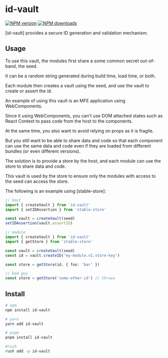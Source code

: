 # id-vault

[![NPM version][npm-image]][npm-url]
[![NPM downloads][downloads-image]][npm-url]

[id-vault] provides a secure ID generation and validation mechanism.

## Usage

To use this vault,
the modules first share a some common secret out-of-band, the seed.

It can be a random string generated during build time, load time, or both.

Each module then creates a vault using the seed,
and use the vault to create or assert the id.

An example of using this vault is an MFE application using WebComponents.

Since it using WebComponents,
you can't use DOM attached states such as React Context to pass code from the host to the components.

At the same time, you also want to avoid relying on props as it is fragile.

But you still want to be able to share data and code so that each component can use the same data and code even if they are loaded from different bundles (or even different versions).

The solution is to provide a store by the host,
and each module can use the store to share data and code.

This vault is used by the store to ensure only the modules with access to the seed can access the store.

The following is an example using [stable-store]:

```ts
// host
import { createVault } from 'id-vault'
import { setIDAssertion } from 'stable-store'

const vault = createVault(seed)
setIDAssertion(vault.assertID)

// module
import { createVault } from 'id-vault'
import { getStore } from 'stable-store'

const vault = createVault(seed)
const id = vault.createID('my-module.v1.store-key')

const store = getStore(id, { foo: 'bar' })

// bad guy
const store = getStore('some-other-id') // throws
```

## Install

```sh
# npm
npm install id-vault

# yarn
yarn add id-vault

# pnpm
pnpm install id-vault

#rush
rush add -p id-vault
```

[downloads-image]: https://img.shields.io/npm/dm/unional/id-vault.svg?style=flat
[npm-image]: https://img.shields.io/npm/v/unional/id-vault.svg?style=flat
[npm-url]: https://npmjs.org/package/unional/id-vault

